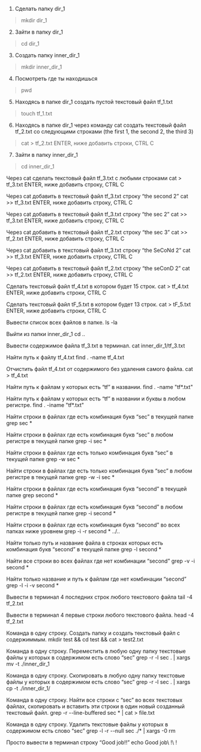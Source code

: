 1. Сделать папку dir_1
  > mkdir dir_1

2. Зайти в папку dir_1
  > cd dir_1

3. Создать папку inner_dir_1
  > mkdir inner_dir_1

4. Посмотреть где ты находишься
  > pwd

5. Находясь в папке dir_1 создать пустой текстовый файл tf_1.txt
  > touch tf_1.txt

6. Находясь в папке dir_1 через команду cat создать текстовый файл tf_2.txt со следующими строками (the first 1, the second 2, the third 3)
  > cat > tf_2.txt ENTER, ниже добавить строки, CTRL C

7. Зайти в папку inner_dir_1
  > cd inner_dir_1

Через cat сделать текстовый файл tf_3.txt c любыми строками
cat > tf_3.txt ENTER, ниже добавить строку, CTRL C

Через cat добавить в текстовый файл tf_3.txt строку “the second 2”
cat >> tf_3.txt ENTER, ниже добавить строку, CTRL C

Через cat добавить в текстовый файл tf_3.txt строку “the sec 2”
cat >> tf_3.txt ENTER, ниже добавить строку, CTRL C

Через cat добавить в текстовый файл tf_2.txt строку “the sec 3”
cat >> tf_2.txt ENTER, ниже добавить строку, CTRL C

Через cat добавить в текстовый файл tf_3.txt строку “the SeCoNd 2”
cat >> tf_3.txt ENTER, ниже добавить строку, CTRL C

Через cat добавить в текстовый файл tf_2.txt строку “the seConD 2”
cat >> tf_2.txt ENTER, ниже добавить строку, CTRL C

Сделать текстовый файл tf_4.txt в котором будет 15 строк.
cat > tf_4.txt ENTER, ниже добавить строки, CTRL C

Сделать текстовый файл tF_5.txt в котором будет 13 строк.
cat > tF_5.txt ENTER, ниже добавить строки, CTRL C

Вывести список всех файлов в папке.
ls -la

Выйти из папки inner_dir_1
cd ..

Вывести содержимое файла tf_3.txt в терминал.
cat inner_dir_1/tf_3.txt

Найти путь к файлу tf_4.txt
find . -name tf_4.txt

Отчистить файл tf_4.txt от содержимого без удаления самого файла.
cat > tf_4.txt

Найти путь к файлам у которых есть “tf” в названии.
find . -name "tf*.txt"

Найти путь к файлам у которых есть “tf” в названии и буквы в любом регистре.
find . -iname "tf*.txt"

Найти строки в файлах где есть комбинация букв “sec” в текущей папке
grep sec *

Найти строки в файлах где есть комбинация букв “sec” в любом регистре в текущей папке
grep -i sec *

Найти строки в файлах где есть только комбинация букв “sec” в текущей папке
grep -w sec *

Найти строки в файлах где есть только комбинация букв “sec” в любом регистре в текущей папке
grep -w -i sec *

Найти строки в файлах где есть комбинация букв “second” в текущей папке
grep second *

Найти строки в файлах где есть комбинация букв “second” в любом регистре в текущей папке
grep -i second *

Найти строки в файлах где есть комбинация букв “second” во всех папках ниже уровнем
grep -i -r second * ../..

Найти только путь и название файла в строках которых есть комбинация букв “second” в текущей папке
grep -l second *

Найти все строки во всех файлах где нет комбинации “second”
grep -v -i second *

Найти только название и путь к файлам где нет комбинации “second”
grep -l -i -v second *

Вывести в терминал 4 последних строк любого текстового файла
tail -4 tf_2.txt

Вывести в терминал 4 первые строки любого текстового файла.
head -4 tf_2.txt

Команда в одну строку. Создать папку и создать текстовый файл с содержиммым.
mkdir test && cd test && cat > test2.txt

Команда в одну строку. Переместить в любую одну папку текстовые файлы у которых в содержимом есть слово “sec”
grep -r -l sec . | xargs mv -t ./inner_dir_1

Команда в одну строку. Скопировать в любую одну папку текстовые файлы у которых в содержимом есть слово “sec”
grep -r -l sec . | xargs cp -t ./inner_dir_1/

Команда в одну строку. Найти все строки c “sec” во всех текстовых файлах, скопировать и вставить эти строки в один новый созданный текстовый файл.
grep -r --line-buffered sec * | cat > file.txt

Команда в одну строку. Удалить текстовые файлы у которых в содержимом есть слово “sec”
grep -l -r --null sec ./* | xargs -0 rm

Просто вывести в терминал строку “Good job!!”
echo Good job\ !\ !
